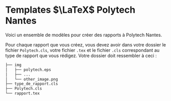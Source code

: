 # Templates $\LaTeX$ Polytech Nantes

Voici un ensemble de modèles pour créer des rapports à Polytech Nantes.

Pour chaque rapport que vous créez, vous devez avoir dans votre dossier le fichier ```Polytech.cls```, votre fichier ```.tex``` et le fichier ```.cls``` correspondant au type de rapport que vous rédigez.
Votre dossier doit ressembler à ceci :

```sh
├── img
│   ├── polytech.eps
│   ├── ...
│   └── other_image.png
├── type_de_rapport.cls
├── Polytech.cls
└── rapport.tex
```
